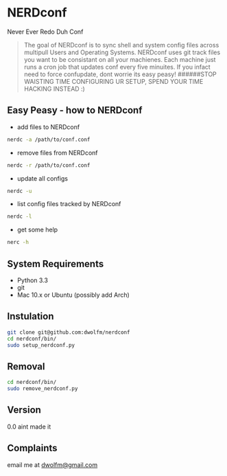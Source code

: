 NERDconf
========
Never Ever Redo Duh Conf

> The goal of NERDconf is to sync shell and system config files across multipull Users and Operating Systems. NERDconf uses git track files you want to be consistant on all your machienes. Each machine just runs a cron job that updates conf every five minuites. If you infact need to force confupdate, dont worrie its easy peasy! 
######STOP WAISTING TIME CONFIGURING UR SETUP, SPEND YOUR TIME HACKING INSTEAD :)

Easy Peasy - how to NERDconf
----
 - add files to NERDconf
```sh 
nerdc -a /path/to/conf.conf 
```
 - remove files from NERDconf
```sh 
nerdc -r /path/to/conf.conf
```
 - update all configs
```sh
nerdc -u
```

 - list config files tracked by NERDconf
```sh
nerdc -l
```

 - get some help
```sh
nerc -h
```


System Requirements
----
 - Python 3.3
 - git
 - Mac 10.x or Ubuntu (possibly add Arch)

Instulation
------------
```sh
git clone git@github.com:dwolfm/nerdconf
cd nerdconf/bin/
sudo setup_nerdconf.py
```

Removal
-------
```sh
cd nerdconf/bin/
sudo remove_nerdconf.py
```

Version
----
0.0 aint made it


Complaints
----
email me at [dwolfm@gmail.com]

[dwolfm@gmail.com]:dwolfm@gmail.com



